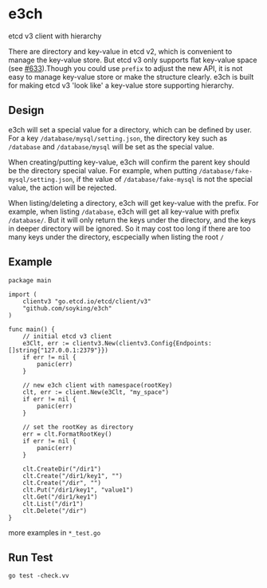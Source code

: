 e3ch
===

etcd v3 client with hierarchy

There are directory and key-value in etcd v2, which is convenient to manage the key-value store. But etcd v3 only supports flat key-value space (see [#633](https://github.com/coreos/etcd/issues/633#issuecomment-152768632)).Though you could use `prefix` to adjust the new API, it is not easy to manage key-value store or make the structure clearly. e3ch is built for making etcd v3 'look like' a key-value store supporting hierarchy.

## Design

e3ch will set a special value for a directory, which can be defined by user. For a key `/database/mysql/setting.json`, the directory key such as `/database` and `/database/mysql` will be set as the special value.

When creating/putting key-value, e3ch will confirm the parent key should be the directory special value. For example, when putting `/database/fake-mysql/setting.json`, if the value of `/database/fake-mysql` is not the special value, the action will be rejected.

When listing/deleting a directory, e3ch will get key-value with the prefix. For example, when listing `/database`, e3ch will get all key-value with prefix `/database/`. But it will only return the keys under the directory, and the keys in deeper directory will be ignored. So it may cost too long if there are too many keys under the directory, escpecially when listing the root `/`

## Example

```
package main

import (
	clientv3 "go.etcd.io/etcd/client/v3"
	"github.com/soyking/e3ch"
)

func main() {
	// initial etcd v3 client
	e3Clt, err := clientv3.New(clientv3.Config{Endpoints: []string{"127.0.0.1:2379"}})
	if err != nil {
		panic(err)
	}

	// new e3ch client with namespace(rootKey)
	clt, err := client.New(e3Clt, "my_space")
	if err != nil {
		panic(err)
	}

	// set the rootKey as directory
	err = clt.FormatRootKey()
	if err != nil {
		panic(err)
	}

	clt.CreateDir("/dir1")
	clt.Create("/dir1/key1", "")
	clt.Create("/dir", "")
	clt.Put("/dir1/key1", "value1")
	clt.Get("/dir1/key1")
	clt.List("/dir1")
	clt.Delete("/dir")
}
```

more examples in `*_test.go`

## Run Test

`go test -check.vv`
